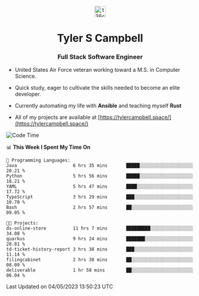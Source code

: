 <p align="center">
<a href="https://www.linkedin.com/in/t36campbell" target="blank"><img align="center" src="https://ik.imagekit.io/t36campbell/Portfolio/linkedin.png.original_m8bbGgPh6.png" alt="t36campbell" height="30" width="30" /></a>
</p>
<h1 align="center">Tyler S Campbell</h1>
<h3 align="center">Full Stack Software Engineer</h3>

* United States Air Force veteran working toward a M.S. in Computer Science.

* Quick study, eager to cultivate the skills needed to become an elite developer.

* Currently automating my life with **Ansible** and teaching myself **Rust**

* All of my projects are available at [https://tylercampbell.space/](https://tylercampbell.space/)

<!--START_SECTION:waka-->
![Code Time](http://img.shields.io/badge/Code%20Time-2%2C459%20hrs%2032%20mins-blue)

📊 **This Week I Spent My Time On** 

```text
💬 Programming Languages: 
Java                     6 hrs 35 mins       █████░░░░░░░░░░░░░░░░░░░░   20.21 % 
Python                   5 hrs 56 mins       █████░░░░░░░░░░░░░░░░░░░░   18.21 % 
YAML                     5 hrs 47 mins       ████░░░░░░░░░░░░░░░░░░░░░   17.72 % 
TypeScript               3 hrs 29 mins       ███░░░░░░░░░░░░░░░░░░░░░░   10.70 % 
Bash                     2 hrs 57 mins       ██░░░░░░░░░░░░░░░░░░░░░░░   09.05 % 

🐱‍💻 Projects: 
ds-online-store          11 hrs 7 mins       █████████░░░░░░░░░░░░░░░░   34.08 % 
quarkus                  9 hrs 24 mins       ███████░░░░░░░░░░░░░░░░░░   28.81 % 
td-ticket-history-report 3 hrs 38 mins       ███░░░░░░░░░░░░░░░░░░░░░░   11.14 % 
filingcabinet            2 hrs 38 mins       ██░░░░░░░░░░░░░░░░░░░░░░░   08.09 % 
deliverable              1 hr 58 mins        ██░░░░░░░░░░░░░░░░░░░░░░░   06.04 % 
```


 Last Updated on 04/05/2023 13:50:23 UTC
<!--END_SECTION:waka-->

